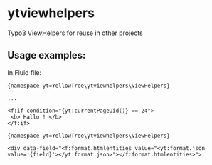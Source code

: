 ytviewhelpers
=============

Typo3 ViewHelpers for reuse in other projects

Usage examples:
---------------
In Fluid file:

```
{namespace yt=YellowTree\ytviewhelpers\ViewHelpers}

...

<f:if condition="{yt:currentPageUid()} == 24">
 <b> Hallo ! </b>
</f:if>

```


```
{namespace yt=YellowTree\ytviewhelpers\ViewHelpers}

<div data-field="<f:format.htmlentities value="<yt:format.json value='{field}'></yt:format.json>"></f:format.htmlentities>">

```

